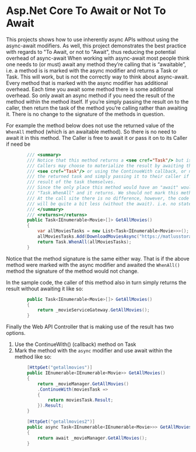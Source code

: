 # Asp.Net Core To Await or Not To Await
This projects shows how to use inherently async APIs without using the async-await modifiers. As well, this project demonstrates the best practice with regards to "To Await, or not to "Await", thus reducing the potential overhead of async-await
When working with async-await most people think one needs to (or must) await any method they’re calling that is “awaitable”, i.e. a method is is marked with the async modifier and returns a Task or Task<T>. This will work, but is not the correctly way to think about async-await.
Every method that is marked with the async modifier has additional overhead. Each time you await some method there is some additional overhead. So only await an async method if you need the result of the method within the method itself. If you’re simply passing the result on to the caller, then return the task of the method you’re calling rather than awaiting it. There is no change to the signature of the methods in question.

For example the method below does not use the returned value of the `WhenAll` method (which is an awaitable method). So there is no need to await it in this method. The Caller is free to await it or pass it on to its Caller if need be
```C#
        /// <summary>
        /// Notice that this method returns a <see cref="Task"/> but is Not async
        /// Callers may choose to materialize the result by awaiting the returned
        /// <see cref="Task"/> or using the ContinueWith callback, or not materializing
        /// the returned task and simply passing it to their caller if they don't need the
        /// result of the task themselves.
        /// Since the only place this method would have an "await" would be in the last line
        /// "Task.WhenAll" and it returns. We should not mark this method with the async modifier.
        /// At the call site there is no difference, however, the code generated for this method
        /// will be quite a bit less (without the await). i.e. no state machine
        /// </summary>
        /// <returns></returns>
        public Task<IEnumerable<Movie>[]> GetAllMovies()
        {
            var allMoviesTasks = new List<Task<IEnumerable<Movie>>>();
            allMoviesTasks.Add(DownloadMoviesAsync("https://matlusstorage.blob.core.windows.net/membervideos/AllMovies.json"));
            return Task.WhenAll(allMoviesTasks);
        }
```
Notice that the method signature is the same either way. That is if the above method were marked with the async modifier and awaited the `WhenAll()` method the signature of the method would not change.

In the sample code, the caller of this method also in turn simply returns the result without awaiting it like so:
```C#
        public Task<IEnumerable<Movie>[]> GetAllMovies()
        {
            return _movieServiceGateway.GetAllMovies();
        }
```
Finally the Web API Controller that is making use of the result has two options.
1. Use the ContinueWith() (callback) method on Task
2. Mark the method with the `async` modifier and use await within the method like so:
```C#
        [HttpGet("getallmovies")]
        public IEnumerable<IEnumerable<Movie>> GetAllMovies()
        {
            return _movieManager.GetAllMovies()
            .ContinueWith(moviesTask =>
            {
                return moviesTask.Result;
            }).Result;
        }

        [HttpGet("getallmovies2")]
        public async Task<IEnumerable<IEnumerable<Movie>>> GetAllMovies2()
        {
            return await _movieManager.GetAllMovies();
        }
```
